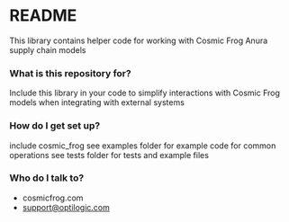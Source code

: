 # README #

This library contains helper code for working with Cosmic Frog Anura supply chain models

### What is this repository for? ###

Include this library in your code to simplify interactions with Cosmic Frog models when integrating with external systems

### How do I get set up? ###

include cosmic_frog
see examples folder for example code for common operations
see tests folder for tests and example files

### Who do I talk to? ###

* cosmicfrog.com
* support@optilogic.com
